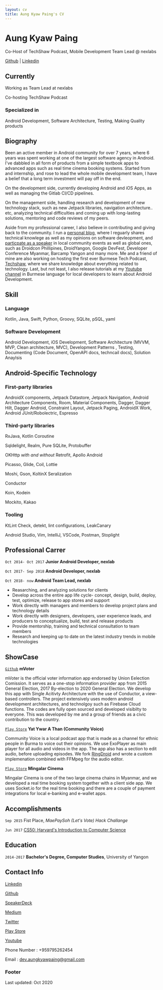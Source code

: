 ```yaml
---
layout: cv
title: Aung Kyaw Paing's CV
---
```

# Aung Kyaw Paing
Co-Host of TechShaw Podcast, Mobile Development Team Lead @ nexlabs

<div id="webaddress">
<a href="https://github.com/vincent-paing">Github</a> 
| <a href="https://www.linkedin.com/in/aungkyawpaing/">Linkedin</a> 
</div>


## Currently

Working as Team Lead at nexlabs

Co-hosting TechShaw Podcast

### Specialized in

Android Development, Software Architecture, Testing, Making Quality products


## Biography

Been an active member in Android community for over 7 years, where 6 years was spent working at one of the largest software agency in Android. I've dabbled in all form of products from a simple textbook apps to advanced apps such as real time cinema booking systems. Started from and internship, and rose to lead the whole mobile development team, I have a belief that a long term investment will pay off in the end. 

On the development side, currently developing Android and iOS Apps, as well as managing the Gitlab CI/CD pipelines.

On the management side, handling research and development of new technology stack, such as new Jetpack libraries, navigation architecture.. etc, analyzing technical difficulties and coming up with long-lasting solutions, mentoring and code reviews of my peers. 

Aside from my professional career, I also believe in contributing and giving back to the community. I run a [personal blog](https://medium.com/@aungkyawpaing), where I reguarly shares technical knowlege as well as my opinions on software devleopment, and [particpate as a speaker](https://speakerdeck.com/vincentpaing_) in local community events as well as global ones, such as Droidcon Phillipines, DroidYangon, Google DevFest, Developer Conference Myanmar, Barcamp Yangon and many more. Me and a friend of mine are also working on hosting the first ever Burmese Tech Podcast, [Techshaw](https://anchor.fm/techshaw), where we share knowledge about everything related to technology. Last, but not least, I also release tutorials at my [Youtube channel](https://www.youtube.com/c/AungKyawPaing) in Burmese language for local developers to learn about Android Development.


## Skill

### Language

Kotlin, Java, Swift, Python, Groovy, SQLite, pSQL, yaml

### Software Development

Android Development, iOS Development, Software Architecture (MVVM, MVP, Clean architecture, MVC), Development Patterns , Testing, Documenting (Code Document, OpenAPI docs, techncail docs), Solution Anaylsis 

## **Android-Specific Technology**

### First-party libraries

AndroidX components, Jetpack Datastore, Jetpack Navigation, Android Architecture Components, Room, Material Components, Dagger, Dagger Hilt, Dagger Android, Constraint Layout, Jetpack Paging, AndroidX Work, Android JUnit/Robolectric, Espresso

### Third-party libraries

RxJava, Kotlin Coroutine

Sqldelight, Realm, Pure SQLite, Protobuffer

OKHttp *with and without* Retrofit, Apollo Android

Picasso, Glide, Coil, Lottie

Moshi, Gson, KoltinX Seralization

Conductor

Koin, Kodein

Mockito, Kakao

### Tooling

KtLint Check, detekt, lint configurations, LeakCanary

Android Studio, Vim, IntelliJ, VSCode, Postman, Stoplight

## Professional Carrer
`Oct 2014- Oct 2017`
__Junior Android Developer, nexlab__

`Oct 2017- Sep 2018`
__Android Developer, nexlab__

`Oct 2018- now`
__Android Team Lead, nexlab__

- Reasarching, and analyzing solutions for clients
- Develop across the entire app life cycle- concept, design, build, deploy, test, optimize, release to app stores and support
- Work directly with managers and members to develop project plans and technology details
- Work directly with designers, developers, user experience leads, and producers to conceptualize, build, test and release products
- Provide mentorship, training and technical consultation to team members
- Research and keeping up to date on the latest industry trends in mobile technologies

## ShowCase
[`Github`](https://github.com/PopStackHack/mVoterAndroid)
__mVoter__

mVoter is the official voter information app endorsed by Union Eelection Comission. It serves as a one-stop information provider app from 2015 General Election, 2017 By-election to 2020 General Election. We develop this app with Single Acitivty Architecture with the use of Conductor, a view-based controllers. The project extensively uses modern android development architectures, and technolgoy such as Firebase Cloud functions. The codes are fully open sourced and developed visibilty to everyone. This was developed by me and a group of friends as a civic contribution to the country.

[`Play Store`](https://play.google.com/store/apps/details?id=ims.fojo.dw.communityradio)
__Yat Ywar A Than (Community Voice)__

Community Voice is a local podcast app that is made as a channel for ethnic people in Burma to voice out their opinions. We use ExoPlayer as main player for all audio and videos in the app. The app also has a section to edit audio, before uploading episodes. We fork [RingDroid](https://github.com/google/ringdroid) and wrote a custom implemenation combined with FFMpeg for the audio editor.

[`Play Store`](https://play.google.com/store/apps/details?id=com.mingalar.cinemas&hl=en_US)
__Mingalar Cinema__

Mingalar Cinema is one of the two large cinema chains in Myanmar, and we developed a real time booking system together with a client side app. We uses Socket.io for the real time booking and there are a couple of payment integrations for local e-banking and e-wallet apps.

## Accomplishments

`Sep 2015`
Fist Place, *MaePaySoh (Let's Vote) Hack Challange*

`Jun 2017`
[CS50: Harvard's Introduction to Computer Science](https://courses.edx.org/certificates/5be28890e2c845d6ae27e109bfdd31b7)

## Education

`2014-2017`
__Bachelor's Degree, Computer Studies__, University of Yangon

## Contact Info

[Linkedin](https://www.linkedin.com/in/aungkyawpaing)

[Github](https://github.com/vincent-paing)

[SpeakerDeck](https://speakerdeck.com/vincentpaing)

[Medium](https://medium.com/@aungkyawpaing)

[Twitter](https://twitter.com/vincentpaing)

[Play Store](https://play.google.com/store/apps/dev?id=8740828190729082681)

[Youtube](https://www.youtube.com/c/AungKyawPaing)

Phone Number : +959795262454

Email : dev.aungkyawpaing@gmail.com

### Footer

Last updated: Oct 2020